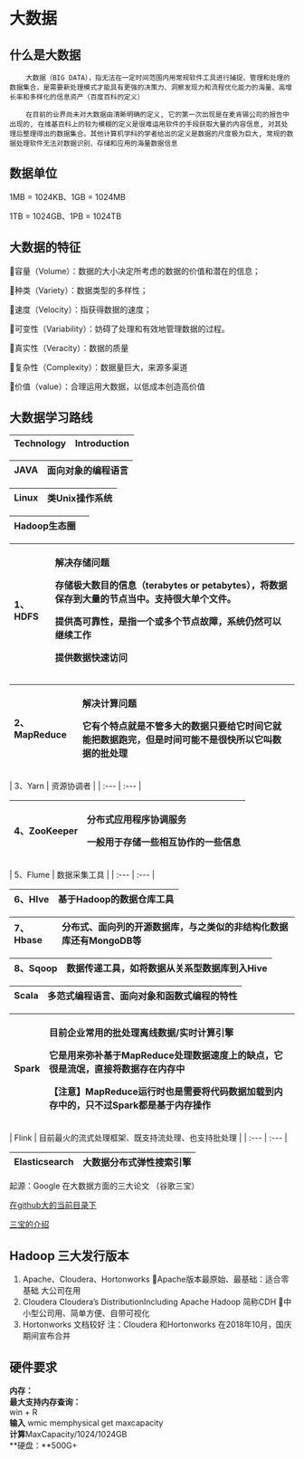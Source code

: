 # 大数据

## 什么是大数据

```text
    大数据（BIG DATA），指无法在一定时间范围内用常规软件工具进行捕捉、管理和处理的数据集合，是需要新处理模式才能具有更强的决策力、洞察发现力和流程优化能力的海量、高增长率和多样化的信息资产（百度百科的定义）

    在目前的业界尚未对大数据由清晰明确的定义, 它的第一次出现是在麦肯锡公司的报告中出现的, 在维基百科上的较为模糊的定义是很难运用软件的手段获取大量的内容信息, 对其处理后整理得出的数据集合。其他计算机学科的学者给出的定义是数据的尺度极为巨大, 常规的数据处理软件无法对数据识别、存储和应用的海量数据信息
```

## 数据单位

1MB = 1024KB、1GB = 1024MB

1TB = 1024GB、1PB = 1024TB

## 大数据的特征

容量（Volume）：数据的大小决定所考虑的数据的价值和潜在的信息；

种类（Variety）：数据类型的多样性；

速度（Velocity）：指获得数据的速度；

可变性（Variability）：妨碍了处理和有效地管理数据的过程。

真实性（Veracity）：数据的质量

复杂性（Complexity）：数据量巨大，来源多渠道

价值（value）：合理运用大数据，以低成本创造高价值

## 大数据学习路线

| Technology | Introduction |
| :--- | :--- |


| JAVA | 面向对象的编程语言 |
| :--- | :--- |


| Linux | 类Unix操作系统 |
| :--- | :--- |


| Hadoop生态圈 |  |
| :--- | :--- |


<table>
  <thead>
    <tr>
      <th style="text-align:left">1&#x3001;HDFS</th>
      <th style="text-align:left">
        <p>&#x89E3;&#x51B3;&#x5B58;&#x50A8;&#x95EE;&#x9898;</p>
        <p>&#x5B58;&#x50A8;&#x6781;&#x5927;&#x6570;&#x76EE;&#x7684;&#x4FE1;&#x606F;&#xFF08;terabytes
          or petabytes&#xFF09;&#xFF0C;&#x5C06;&#x6570;&#x636E;&#x4FDD;&#x5B58;&#x5230;&#x5927;&#x91CF;&#x7684;&#x8282;&#x70B9;&#x5F53;&#x4E2D;&#x3002;&#x652F;&#x6301;&#x5F88;&#x5927;&#x5355;&#x4E2A;&#x6587;&#x4EF6;&#x3002;</p>
        <p>&#x63D0;&#x4F9B;&#x9AD8;&#x53EF;&#x9760;&#x6027;&#xFF0C;&#x662F;&#x6307;&#x4E00;&#x4E2A;&#x6216;&#x591A;&#x4E2A;&#x8282;&#x70B9;&#x6545;&#x969C;&#xFF0C;&#x7CFB;&#x7EDF;&#x4ECD;&#x7136;&#x53EF;&#x4EE5;&#x7EE7;&#x7EED;&#x5DE5;&#x4F5C;</p>
        <p>&#x63D0;&#x4F9B;&#x6570;&#x636E;&#x5FEB;&#x901F;&#x8BBF;&#x95EE;</p>
      </th>
    </tr>
  </thead>
  <tbody></tbody>
</table><table>
  <thead>
    <tr>
      <th style="text-align:left">2&#x3001;MapReduce</th>
      <th style="text-align:left">
        <p>&#x89E3;&#x51B3;&#x8BA1;&#x7B97;&#x95EE;&#x9898;</p>
        <p>&#x5B83;&#x6709;&#x4E2A;&#x7279;&#x70B9;&#x5C31;&#x662F;&#x4E0D;&#x7BA1;&#x591A;&#x5927;&#x7684;&#x6570;&#x636E;&#x53EA;&#x8981;&#x7ED9;&#x5B83;&#x65F6;&#x95F4;&#x5B83;&#x5C31;&#x80FD;&#x628A;&#x6570;&#x636E;&#x8DD1;&#x5B8C;&#xFF0C;&#x4F46;&#x662F;&#x65F6;&#x95F4;&#x53EF;&#x80FD;&#x4E0D;&#x662F;&#x5F88;&#x5FEB;&#x6240;&#x4EE5;&#x5B83;&#x53EB;&#x6570;&#x636E;&#x7684;&#x6279;&#x5904;&#x7406;</p>
      </th>
    </tr>
  </thead>
  <tbody></tbody>
</table>| 3、Yarn | 资源协调者 |
| :--- | :--- |


<table>
  <thead>
    <tr>
      <th style="text-align:left">4&#x3001;ZooKeeper</th>
      <th style="text-align:left">
        <p>&#x5206;&#x5E03;&#x5F0F;&#x5E94;&#x7528;&#x7A0B;&#x5E8F;&#x534F;&#x8C03;&#x670D;&#x52A1;</p>
        <p>&#x4E00;&#x822C;&#x7528;&#x4E8E;&#x5B58;&#x50A8;&#x4E00;&#x4E9B;&#x76F8;&#x4E92;&#x534F;&#x4F5C;&#x7684;&#x4E00;&#x4E9B;&#x4FE1;&#x606F;</p>
      </th>
    </tr>
  </thead>
  <tbody></tbody>
</table>| 5、Flume | 数据采集工具 |
| :--- | :--- |


| 6、HIve | 基于Hadoop的数据仓库工具 |
| :--- | :--- |


| 7、Hbase | 分布式、面向列的开源数据库，与之类似的非结构化数据库还有MongoDB等 |
| :--- | :--- |


| 8、Sqoop | 数据传递工具，如将数据从关系型数据库到入Hive |
| :--- | :--- |


| Scala | 多范式编程语言、面向对象和函数式编程的特性 |
| :--- | :--- |


<table>
  <thead>
    <tr>
      <th style="text-align:left">Spark</th>
      <th style="text-align:left">
        <p>&#x76EE;&#x524D;&#x4F01;&#x4E1A;&#x5E38;&#x7528;&#x7684;&#x6279;&#x5904;&#x7406;&#x79BB;&#x7EBF;&#x6570;&#x636E;/&#x5B9E;&#x65F6;&#x8BA1;&#x7B97;&#x5F15;&#x64CE;</p>
        <p>&#x5B83;&#x662F;&#x7528;&#x6765;&#x5F25;&#x8865;&#x57FA;&#x4E8E;MapReduce&#x5904;&#x7406;&#x6570;&#x636E;&#x901F;&#x5EA6;&#x4E0A;&#x7684;&#x7F3A;&#x70B9;&#xFF0C;&#x5B83;&#x5F88;&#x662F;&#x6D41;&#x6C13;&#xFF0C;&#x76F4;&#x63A5;&#x5C06;&#x6570;&#x636E;&#x5B58;&#x5728;&#x5185;&#x5B58;&#x4E2D;</p>
        <p>&#x3010;&#x6CE8;&#x610F;&#x3011;MapReduce&#x8FD0;&#x884C;&#x65F6;&#x4E5F;&#x662F;&#x9700;&#x8981;&#x5C06;&#x4EE3;&#x7801;&#x6570;&#x636E;&#x52A0;&#x8F7D;&#x5230;&#x5185;&#x5B58;&#x4E2D;&#x7684;&#xFF0C;&#x53EA;&#x4E0D;&#x8FC7;Spark&#x90FD;&#x662F;&#x57FA;&#x4E8E;&#x5185;&#x5B58;&#x64CD;&#x4F5C;</p>
      </th>
    </tr>
  </thead>
  <tbody></tbody>
</table>| Flink | 目前最火的流式处理框架、既支持流处理、也支持批处理 |
| :--- | :--- |


| Elasticsearch | 大数据分布式弹性搜索引擎 |
| :--- | :--- |


起源：Google 在大数据方面的三大论文 （谷歌三宝）

[在github大的当前目录下](https://github.com/lyhcc/NoteBook/tree/master/bigdata)

[三宝的介绍](https://www.cnblogs.com/javhu/archive/2013/03/25/cyue_hadoop_google.html)



## Hadoop 三大发行版本

1. Apache、Cloudera、Hortonworks Apache版本最原始、最基础：适合零基础 大公司在用
2.  Cloudera Cloudera’s DistributionIncluding Apache Hadoop 简称CDH 中小型公司用、简单方便、自带可视化 
3. Hortonworks  文档较好  注：Cloudera 和Hortonworks 在2018年10月，国庆期间宣布合并

## 硬件要求

**内存：  
         最大支持内存查询：**  
         win + R  
         **输入** wmic memphysical get maxcapacity  
         **计算**MaxCapacity/1024/1024GB  
**硬盘：**500G+

